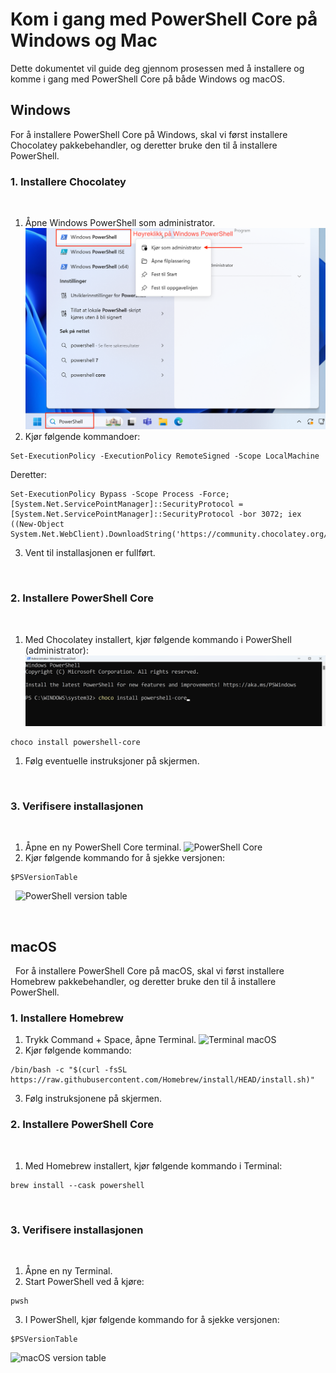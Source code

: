 # Kom i gang med PowerShell Core på Windows og Mac

Dette dokumentet vil guide deg gjennom prosessen med å installere og komme i gang med PowerShell Core på både Windows og macOS.

## Windows

For å installere PowerShell Core på Windows, skal vi først installere Chocolatey pakkebehandler, og deretter bruke den til å installere PowerShell.
&nbsp;
### 1. Installere Chocolatey
&nbsp;
1. Åpne Windows PowerShell som administrator.
![PowerShell as administrator](photo/PowerShell-Administrator.png "PowerShell as Administrator")
1. Kjør følgende kommandoer:

```
Set-ExecutionPolicy -ExecutionPolicy RemoteSigned -Scope LocalMachine
```
Deretter:

```
Set-ExecutionPolicy Bypass -Scope Process -Force; [System.Net.ServicePointManager]::SecurityProtocol = [System.Net.ServicePointManager]::SecurityProtocol -bor 3072; iex ((New-Object System.Net.WebClient).DownloadString('https://community.chocolatey.org/install.ps1'))
```

3. Vent til installasjonen er fullført.

&nbsp;
### 2. Installere PowerShell Core
&nbsp;
1. Med Chocolatey installert, kjør følgende kommando i PowerShell (administrator):
![Chocolatey](photo/PowerShell-Choco.png "Chocolatey")

```
choco install powershell-core
```

1. Følg eventuelle instruksjoner på skjermen.

&nbsp;
### 3. Verifisere installasjonen
&nbsp;
1. Åpne en ny PowerShell Core terminal.
![PowerShell Core](https://studntnu-my.sharepoint.com/:i:/r/personal/melling_ntnu_no/Documents/public/bilder/PowerShell-Core.png?csf=1&web=1&e=ktO1kD "PowerShell Core")
2. Kjør følgende kommando for å sjekke versjonen:

```
$PSVersionTable
```
&nbsp;
![PowerShell version table](https://studntnu-my.sharepoint.com/:i:/r/personal/melling_ntnu_no/Documents/public/bilder/PowerShell-PSversionTable.png?csf=1&web=1&e=a1hzlt "PowerShell version table")

&nbsp;
## macOS
&nbsp;
For å installere PowerShell Core på macOS, skal vi først installere Homebrew pakkebehandler, og deretter bruke den til å installere PowerShell.
&nbsp;
### 1. Installere Homebrew

1. Trykk Command + Space, åpne Terminal.
![Terminal macOS](https://studntnu-my.sharepoint.com/:i:/r/personal/melling_ntnu_no/Documents/public/bilder/macOSTerminal.png?csf=1&web=1&e=MpgMeW "Terminal macOS")
1. Kjør følgende kommando:

```
/bin/bash -c "$(curl -fsSL https://raw.githubusercontent.com/Homebrew/install/HEAD/install.sh)"
```

3. Følg instruksjonene på skjermen.
&nbsp;
### 2. Installere PowerShell Core
&nbsp;
1. Med Homebrew installert, kjør følgende kommando i Terminal:

```
brew install --cask powershell
```
&nbsp;
### 3. Verifisere installasjonen
&nbsp;
1. Åpne en ny Terminal.
2. Start PowerShell ved å kjøre:

```
pwsh
```

3. I PowerShell, kjør følgende kommando for å sjekke versjonen:

```
$PSVersionTable
```
![macOS version table](https://studntnu-my.sharepoint.com/:i:/r/personal/melling_ntnu_no/Documents/public/bilder/PowerShell-MacOSPSVersionTable.png?csf=1&web=1&e=OWiU05 "macOS version table")

